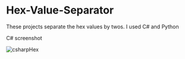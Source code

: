 # Hex-Value-Separator
These projects separate the hex values by twos. I used C# and Python

C# screenshot

![csharpHex](https://user-images.githubusercontent.com/86532158/181300198-c5b5160d-b41b-443b-9ff6-403df8c5506c.png)
